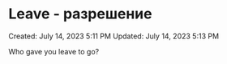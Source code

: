# Leave - разрешение

Created: July 14, 2023 5:11 PM
Updated: July 14, 2023 5:13 PM

Who gave you leave to go?